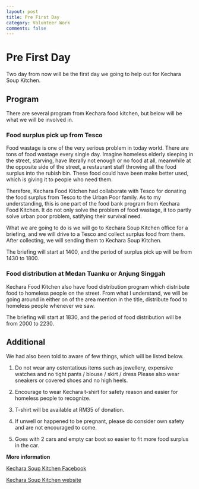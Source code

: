 ```yaml
---
layout: post
title: Pre First Day
category: Volunteer Work
comments: false
---
```




# Pre First Day

Two day from now will be the first day we going to help out for Kechara Soup Kitchen. 

## Program

There are several program from Kechara food kitchen, but below will be what we will be involved in.

### Food surplus pick up from Tesco

Food wastage is one of the very serious problem in today world. There are tons of food wastage every single day. Imagine homeless elderly sleeping in the street, starving, have literally not enough or no food at all, meanwhile at the opposite side of the street, a restaurant staff throwing all the food surplus into the rubish bin. These food could have been make better used, which is giving it to people who need them. 

Therefore, Kechara Food Kitchen had collaborate with Tesco for donating the food surplus from Tesco to the Urban Poor family. As to my understanding, this is one part of the food bank program from Kechara Food Kitchen. It do not only solve the problem of food wastage, it too partly solve urban poor problem, satifying their survival need. 

What we are going to do is we will go to Kechara Soup Kitchen office for a briefing, and we will drive to a Tesco and collect surplus food from them. After collecting, we will sending them to Kechara Soup Kitchen. 

The briefing will start at 1400, and the period of surplus pick up will be from 1430 to 1800.

### Food distribution at Medan Tuanku or Anjung Singgah

Kechara Food Kitchen also have food distribution program which distribute food to homeless people on the street. From what I understand, we will be going around in either on of the area mention in the title, distribute food to homeless people whenever we saw. 

The briefing will start at 1830, and the period of food distribution will be from 2000 to 2230.

## Additional

We had also been told to aware of few things, which will be listed below.

1. Do not wear any ostentatious items such as jewellery, expensive watches and no tight pants / blouse / skirt / dress Please also wear sneakers or covered shoes and no high heels.

1. Encourage to wear Kechara t-shirt for safety reason and easier for homeless people to recognize. 

1. T-shirt will be available at RM35 of donation.

1. If unwell or happened to be pregnant, please do consider own safety and are not encouraged to come.

1. Goes with 2 cars and empty car boot so easier to fit more food surplus in the car.

**More information**

[Kechara Soup Kitchen Facebook](https://www.facebook.com/KSKPage)

[Kechara Soup Kitchen website](www.kechara.com/)